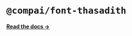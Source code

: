 # `@compai/font-thasadith`

[**Read the docs &rarr;**](https://components.ai/docs/typefaces/thasadith)
